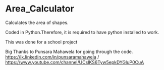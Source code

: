 # Area_Calculator
Calculates the area of shapes.

Coded in Python.Therefore, it is required to have python installed to work.

This was done for a school project

Big Thanks to Punsara Mahawela for going through the code.
https://lk.linkedin.com/in/punsaramahawela
   /  https://www.youtube.com/channel/UCsIKS6Tyw5epkDYGluP0CuA

